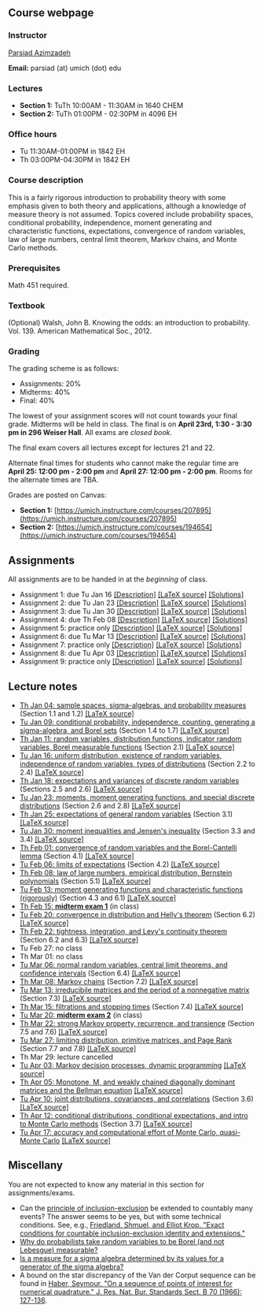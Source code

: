## Course webpage

### Instructor

[Parsiad Azimzadeh](http://parsiad.ca)

**Email:** parsiad (at) umich (dot) edu

### Lectures

* **Section 1:** TuTh 10:00AM - 11:30AM in 1640 CHEM
* **Section 2:** TuTh 01:00PM - 02:30PM in 4096 EH

### Office hours

* Tu 11:30AM-01:00PM in 1842 EH
* Th 03:00PM-04:30PM in 1842 EH

### Course description

This is a fairly rigorous introduction to probability theory with some emphasis given to both theory and applications, although a knowledge of measure theory is not assumed. Topics covered include probability spaces, conditional probability, independence, moment generating and characteristic functions, expectations, convergence of random variables, law of large numbers, central limit theorem, Markov chains, and Monte Carlo methods.

### Prerequisites

Math 451 required.

### Textbook

(Optional) Walsh, John B. Knowing the odds: an introduction to probability. Vol. 139. American Mathematical Soc., 2012.

### Grading

The grading scheme is as follows:

* Assignments: 20%
* Midterms: 40%
* Final: 40%

The lowest of your assignment scores will not count towards your final grade. Midterms will be held in class. The final is on **April 23rd, 1:30 - 3:30 pm in 296 Weiser Hall**. All exams are *closed book*.

The final exam covers all lectures except for lectures 21 and 22.

Alternate final times for students who cannot make the regular time are **April 25: 12:00 pm - 2:00 pm** and **April 27: 12:00 pm - 2:00 pm**. Rooms for the alternate times are TBA.

Grades are posted on Canvas:

* **Section 1:** [https://umich.instructure.com/courses/207895](https://umich.instructure.com/courses/207895)
* **Section 2:** [https://umich.instructure.com/courses/194654](https://umich.instructure.com/courses/194654)

## Assignments

All assignments are to be handed in at the *beginning* of class.

* Assignment 1: due Tu Jan 16 [\[Description\]](assignment1.pdf) [\[LaTeX source\]](assignment1.tex) [\[Solutions\]](solutions1.pdf)
* Assignment 2: due Tu Jan 23 [\[Description\]](assignment2.pdf) [\[LaTeX source\]](assignment2.tex) [\[Solutions\]](solutions2.pdf)
* Assignment 3: due Tu Jan 30 [\[Description\]](assignment3.pdf) [\[LaTeX source\]](assignment3.tex) [\[Solutions\]](solutions3.pdf)
* Assignment 4: due Th Feb 08 [\[Description\]](assignment4.pdf) [\[LaTeX source\]](assignment4.tex) [\[Solutions\]](solutions4.pdf)
* Assignment 5: practice only [\[Description\]](assignment5.pdf) [\[LaTeX source\]](assignment5.tex) [\[Solutions\]](solutions5.pdf)
* Assignment 6: due Tu Mar 13 [\[Description\]](assignment6.pdf) [\[LaTeX source\]](assignment6.tex) [\[Solutions\]](solutions6.pdf)
* Assignment 7: practice only [\[Description\]](assignment7.pdf) [\[LaTeX source\]](assignment7.tex) [\[Solutions\]](solutions7.pdf)
* Assignment 8: due Tu Apr 03 [\[Description\]](assignment8.pdf) [\[LaTeX source\]](assignment8.tex) [\[Solutions\]](solutions8.pdf)
* Assignment 9: practice only [\[Description\]](assignment9.pdf) [\[LaTeX source\]](assignment9.tex) [\[Solutions\]](solutions9.pdf)

## Lecture notes

* [Th Jan 04: sample spaces, sigma-algebras, and probability measures](lecture1.pdf) (Section 1.1 and 1.2) [\[LaTeX source\]](lecture1.tex)
* [Tu Jan 09: conditional probability, independence, counting, generating a sigma-algebra, and Borel sets](lecture2.pdf) (Section 1.4 to 1.7) [\[LaTeX source\]](lecture2.tex)
* [Th Jan 11: random variables, distribution functions, indicator random variables, Borel measurable functions](lecture3.pdf) (Section 2.1) [\[LaTeX source\]](lecture3.tex)
* [Tu Jan 16: uniform distribution, existence of random variables, independence of random variables, types of distributions](lecture4.pdf) (Section 2.2 to 2.4) [\[LaTeX source\]](lecture4.tex)
* [Th Jan 18: expectations and variances of discrete random variables](lecture5.pdf) (Sections 2.5 and 2.6) [\[LaTeX source\]](lecture5.tex)
* [Tu Jan 23: moments, moment generating functions, and special discrete distributions](lecture6.pdf) (Section 2.6 and 2.8) [\[LaTeX source\]](lecture6.tex)
* [Th Jan 25: expectations of general random variables](lecture7.pdf) (Section 3.1) [\[LaTeX source\]](lecture7.tex)
* [Tu Jan 30: moment inequalities and Jensen's inequality](lecture8.pdf) (Section 3.3 and 3.4) [\[LaTeX source\]](lecture8.tex)
* [Th Feb 01: convergence of random variables and the Borel-Cantelli lemma](lecture9.pdf) (Section 4.1) [\[LaTeX source\]](lecture9.tex)
* [Tu Feb 06: limits of expectations](lecture10.pdf) (Section 4.2) [\[LaTeX source\]](lecture10.tex)
* [Th Feb 08: law of large numbers, empirical distribution, Bernstein polynomials](lecture11.pdf) (Section 5.1) [\[LaTeX source\]](lecture11.tex)
* [Tu Feb 13: moment generating functions and characteristic functions (rigorously)](lecture12.pdf) (Section 4.3 and 6.1) [\[LaTeX source\]](lecture12.tex)
* [Th Feb 15: **midterm exam 1**](midterm1.pdf) (in class)
* [Tu Feb 20: convergence in distribution and Helly's theorem](lecture13.pdf) (Section 6.2) [\[LaTeX source\]](lecture13.tex)
* [Th Feb 22: tightness, integration, and Levy's continuity theorem](lecture14.pdf) (Section 6.2 and 6.3) [\[LaTeX source\]](lecture14.tex)
* Tu Feb 27: no class
* Th Mar 01: no class
* [Tu Mar 06: normal random variables, central limit theorems, and confidence intervals](lecture15.pdf) (Section 6.4) [\[LaTeX source\]](lecture15.tex)
* [Th Mar 08: Markov chains](lecture16.pdf) (Section 7.2) [\[LaTeX source\]](lecture16.tex)
* [Tu Mar 13: irreducibile matrices and the period of a nonnegative matrix](lecture17.pdf) (Section 7.3) [\[LaTeX source\]](lecture17.tex)
* [Th Mar 15: filtrations and stopping times](lecture18.pdf) (Section 7.4) [\[LaTeX source\]](lecture18.tex)
* [Tu Mar 20: **midterm exam 2**](midterm2.pdf) (in class)
* [Th Mar 22: strong Markov property, recurrence, and transience](lecture19.pdf) (Section 7.5 and 7.6) [\[LaTeX source\]](lecture19.tex)
* [Tu Mar 27: limiting distribution, primitive matrices, and Page Rank](lecture20.pdf) (Section 7.7 and 7.8) [\[LaTeX source\]](lecture20.tex)
* Th Mar 29: lecture cancelled
* [Tu Apr 03: Markov decision processes, dynamic programming](lecture21.pdf) [\[LaTeX source\]](lecture21.tex)
* [Th Apr 05: Monotone, M, and weakly chained diagonally dominant matrices and the Bellman equation](lecture22.pdf) [\[LaTeX source\]](lecture22.tex)
* [Tu Apr 10: joint distributions, covariances, and correlations](lecture23.pdf) (Section 3.6) [\[LaTeX source\]](lecture23.tex)
* [Th Apr 12: conditional distributions, conditional expectations, and intro to Monte Carlo methods](lecture24.pdf) (Section 3.7) [\[LaTeX source\]](lecture24.tex)
* [Tu Apr 17: accuracy and computational effort of Monte Carlo, quasi-Monte Carlo](lecture25.pdf) [\[LaTeX source\]](lecture25.tex)

## Miscellany

You are not expected to know any material in this section for assignments/exams.

* Can the [principle of inclusion-exclusion](https://en.wikipedia.org/wiki/Inclusion%E2%80%93exclusion_principle) be extended to countably many events? The answer seems to be yes, but with some technical conditions. See, e.g., [Friedland, Shmuel, and Elliot Krop. "Exact conditions for countable inclusion-exclusion identity and extensions."](https://arxiv.org/abs/math/0602035)
* [Why do probabilists take random variables to be Borel (and not Lebesgue) measurable?](https://mathoverflow.net/questions/31603/why-do-probabilists-take-random-variables-to-be-borel-and-not-lebesgue-measura)
* [Is a measure for a sigma algebra determined by its values for a generator of the sigma algebra?](https://math.stackexchange.com/questions/90491/is-a-measure-for-a-sigma-algebra-determined-by-its-values-for-a-generator-of-the)
* A bound on the star discrepancy of the Van der Corput sequence can be found in [Haber, Seymour. "On a sequence of points of interest for numerical quadrature." J. Res. Nat. Bur. Standards Sect. B 70 (1966): 127-136](jresv70Bn2p127_A1b.pdf).
